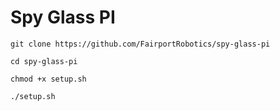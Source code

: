 # Spy Glass PI

`git clone https://github.com/FairportRobotics/spy-glass-pi`

`cd spy-glass-pi`

`chmod +x setup.sh`

`./setup.sh`
